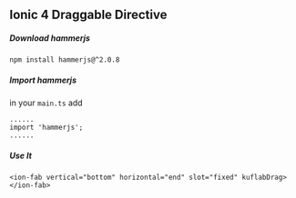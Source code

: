 ## Ionic 4 Draggable Directive

##### Download hammerjs
```
npm install hammerjs@^2.0.8
```
##### Import hammerjs
in your ``main.ts`` add
````
......
import 'hammerjs';
......
````
##### Use It
```
<ion-fab vertical="bottom" horizontal="end" slot="fixed" kuflabDrag>
</ion-fab>
```

